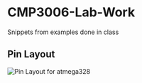 # CMP3006-Lab-Work
Snippets from examples done in class

## Pin Layout
![Pin Layout for atmega328](https://raw.githubusercontent.com/berkileri/CMP3006-Lab-Work/master/resources/pinlayout.png)

